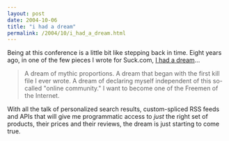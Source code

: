 ```yaml
---
layout: post
date: 2004-10-06
title: "i had a dream"
permalink: /2004/10/i_had_a_dream.html
---
```


Being at this conference is a little bit like stepping back in time. Eight years ago, in one of the few pieces I wrote for Suck.com, [I had a dream](http://www.suck.com/daily/1996/06/04/ "Suck: Daily")...

> A dream of mythic proportions. A dream that began with the first kill file I ever wrote. A dream of declaring myself independent of this so-called "online community." I want to become one of the Freemen of the Internet.

With all the talk of personalized search results, custom-spliced RSS feeds and APIs that will give me programmatic access to _just_ the right set of products, their prices and their reviews, the dream is just starting to come true.